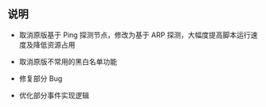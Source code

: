 ## 说明

- 取消原版基于 Ping 探测节点，修改为基于 ARP 探测，大幅度提高脚本运行速度及降低资源占用

- 取消原版不常用的黑白名单功能

- 修复部分 Bug

- 优化部分事件实现逻辑
